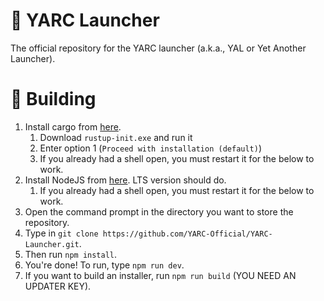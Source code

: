 # 🚀 YARC Launcher

The official repository for the YARC launcher (a.k.a., YAL or Yet Another Launcher).

# 🔨 Building

1. Install cargo from [here](https://www.rust-lang.org/tools/install).
	1. Download `rustup-init.exe` and run it
	2. Enter option 1 (`Proceed with installation (default)`)
	3. If you already had a shell open, you must restart it for the below to work.
2. Install NodeJS from [here](https://nodejs.org/). LTS version should do.
	1. If you already had a shell open, you must restart it for the below to work.
3. Open the command prompt in the directory you want to store the repository.
4. Type in `git clone https://github.com/YARC-Official/YARC-Launcher.git`.
5. Then run `npm install`.
6. You're done! To run, type `npm run dev`.
7. If you want to build an installer, run `npm run build` (YOU NEED AN UPDATER KEY).
